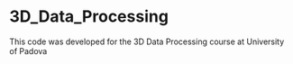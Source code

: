 # 3D_Data_Processing
This code was developed for the 3D Data Processing course at University of Padova
